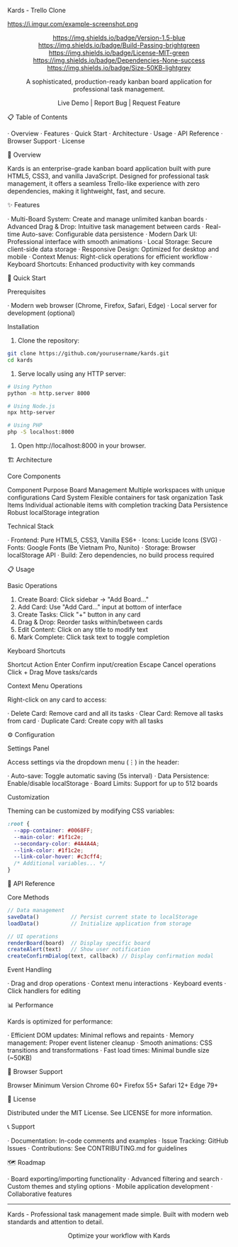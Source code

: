 Kards - Trello Clone

https://i.imgur.com/example-screenshot.png

<div align="center">

https://img.shields.io/badge/Version-1.5-blue https://img.shields.io/badge/Build-Passing-brightgreen https://img.shields.io/badge/License-MIT-green https://img.shields.io/badge/Dependencies-None-success https://img.shields.io/badge/Size-50KB-lightgrey

A sophisticated, production-ready kanban board application for professional task management.

Live Demo | Report Bug | Request Feature

</div>

📋 Table of Contents

· Overview
· Features
· Quick Start
· Architecture
· Usage
· API Reference
· Browser Support
· License

🎯 Overview

Kards is an enterprise-grade kanban board application built with pure HTML5, CSS3, and vanilla JavaScript. Designed for professional task management, it offers a seamless Trello-like experience with zero dependencies, making it lightweight, fast, and secure.

✨ Features

· Multi-Board System: Create and manage unlimited kanban boards
· Advanced Drag & Drop: Intuitive task management between cards
· Real-time Auto-save: Configurable data persistence
· Modern Dark UI: Professional interface with smooth animations
· Local Storage: Secure client-side data storage
· Responsive Design: Optimized for desktop and mobile
· Context Menus: Right-click operations for efficient workflow
· Keyboard Shortcuts: Enhanced productivity with key commands

🚀 Quick Start

Prerequisites

· Modern web browser (Chrome, Firefox, Safari, Edge)
· Local server for development (optional)

Installation

1. Clone the repository:

```bash
git clone https://github.com/yourusername/kards.git
cd kards
```

1. Serve locally using any HTTP server:

```bash
# Using Python
python -m http.server 8000

# Using Node.js
npx http-server

# Using PHP
php -S localhost:8000
```

1. Open http://localhost:8000 in your browser.

🏗️ Architecture

Core Components

Component Purpose
Board Management Multiple workspaces with unique configurations
Card System Flexible containers for task organization
Task Items Individual actionable items with completion tracking
Data Persistence Robust localStorage integration

Technical Stack

· Frontend: Pure HTML5, CSS3, Vanilla ES6+
· Icons: Lucide Icons (SVG)
· Fonts: Google Fonts (Be Vietnam Pro, Nunito)
· Storage: Browser localStorage API
· Build: Zero dependencies, no build process required

📋 Usage

Basic Operations

1. Create Board: Click sidebar → "Add Board..."
2. Add Card: Use "Add Card..." input at bottom of interface
3. Create Tasks: Click "+" button in any card
4. Drag & Drop: Reorder tasks within/between cards
5. Edit Content: Click on any title to modify text
6. Mark Complete: Click task text to toggle completion

Keyboard Shortcuts

Shortcut Action
Enter Confirm input/creation
Escape Cancel operations
Click + Drag Move tasks/cards

Context Menu Operations

Right-click on any card to access:

· Delete Card: Remove card and all its tasks
· Clear Card: Remove all tasks from card
· Duplicate Card: Create copy with all tasks

⚙️ Configuration

Settings Panel

Access settings via the dropdown menu (⋮) in the header:

· Auto-save: Toggle automatic saving (5s interval)
· Data Persistence: Enable/disable localStorage
· Board Limits: Support for up to 512 boards

Customization

Theming can be customized by modifying CSS variables:

```css
:root {
  --app-container: #0068FF;
  --main-color: #1f1c2e;
  --secondary-color: #4A4A4A;
  --link-color: #1f1c2e;
  --link-color-hover: #c3cff4;
  /* Additional variables... */
}
```

🔧 API Reference

Core Methods

```javascript
// Data management
saveData()          // Persist current state to localStorage
loadData()          // Initialize application from storage

// UI operations
renderBoard(board)  // Display specific board
createAlert(text)   // Show user notification
createConfirmDialog(text, callback) // Display confirmation modal
```

Event Handling

· Drag and drop operations
· Context menu interactions
· Keyboard events
· Click handlers for editing

📊 Performance

Kards is optimized for performance:

· Efficient DOM updates: Minimal reflows and repaints
· Memory management: Proper event listener cleanup
· Smooth animations: CSS transitions and transformations
· Fast load times: Minimal bundle size (~50KB)

🚦 Browser Support

Browser Minimum Version
Chrome 60+
Firefox 55+
Safari 12+
Edge 79+

📝 License

Distributed under the MIT License. See LICENSE for more information.

📞 Support

· Documentation: In-code comments and examples
· Issue Tracking: GitHub Issues
· Contributions: See CONTRIBUTING.md for guidelines

🗺️ Roadmap

· Board exporting/importing functionality
· Advanced filtering and search
· Custom themes and styling options
· Mobile application development
· Collaborative features

---

Kards - Professional task management made simple. Built with modern web standards and attention to detail.

<div align="center">

Optimize your workflow with Kards

</div>
